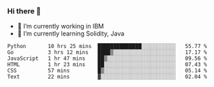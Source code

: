### Hi there 👋

<!--
**mathcodeman/mathcodeman** is a ✨ _special_ ✨ repository because its `README.md` (this file) appears on your GitHub profile.

Here are some ideas to get you started:

- 🔭 I’m currently working on ...
- 🌱 I’m currently learning ...
- 👯 I’m looking to collaborate on ...
- 🤔 I’m looking for help with ...
- 💬 Ask me about ...
- 📫 How to reach me: ...
- 😄 Pronouns: ...
- ⚡ Fun fact: ...
-->

- 🔭 I’m currently working in IBM
- 🌱 I’m currently learning Solidity, Java

<!--START_SECTION:waka-->

```text
Python       10 hrs 25 mins  ██████████████░░░░░░░░░░░   55.77 %
Go           3 hrs 12 mins   ████▒░░░░░░░░░░░░░░░░░░░░   17.17 %
JavaScript   1 hr 47 mins    ██▒░░░░░░░░░░░░░░░░░░░░░░   09.56 %
HTML         1 hr 23 mins    ██░░░░░░░░░░░░░░░░░░░░░░░   07.43 %
CSS          57 mins         █▒░░░░░░░░░░░░░░░░░░░░░░░   05.14 %
Text         22 mins         ▓░░░░░░░░░░░░░░░░░░░░░░░░   02.04 %
```

<!--END_SECTION:waka-->
